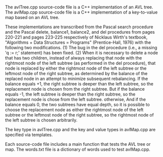 The avlTree.cpp source-code file is a C++ implementation of an AVL tree. The avlMap.cpp source-code file is a C++ implementation of a key-to-value map based on an AVL tree.

These implementations are transcribed from the Pascal search procedure and the Pascal delete, balance1, balance2, and del procedures from pages 220-221 and pages 223-225 respectively of Nicklaus Wirth's textbook, "Algorithms + Data Structures = Programs" (Prentice-Hall, 1976) with the following two modifications. (1) The bug in the del procedure (i.e., a missing 'q := r;' statement) has been fixed. (2) When it is necessary to delete a node that has two children, instead of always replacing that node with the rightmost node of the left subtree (as performed in the del procedure), that node is replaced by either the rightmost node of the left subtree or the leftmost node of the right subtree, as determined by the balance of the replaced node in an attempt to minimize subsequent rebalancing. If the balance equals +1, the right subtree is deeper than the left subtree, so the replacement node is chosen from the right subtree. But if the balance equals -1, the left subtree is deeper than the right subtree, so the replacement node is chose from the left subtree. otherwise, And if the balance equals 0, the two subtrees have equal depth, so it is possible to choose the replacement node as either the rightmost node of the left subtree or the leftmost node of the right subtree, so the rightmost node of the left subtree is chosen arbitrarily.

The key type in avlTree.cpp and the key and value types in avlMap.cpp are specified via templates.

Each source-code file includes a main function that tests the AVL tree or map. The words.txt file is a dictionary of words used to test avlMap.cpp.
